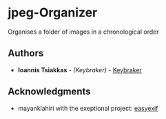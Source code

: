 # jpeg-Organizer
Organises a folder of images in a chronological order

## Authors
* **Ioannis Tsiakkas** - *(Keybraker)* - [Keybraker](https://github.com/keybraker)

## Acknowledgments
* mayanklahiri with the exeptional project: [easyexif](https://github.com/mayanklahiri/easyexif)

